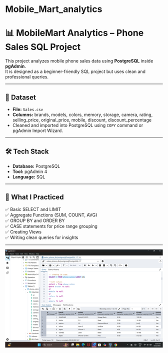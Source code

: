 # Mobile_Mart_analytics

# 📊 MobileMart Analytics – Phone Sales SQL Project

This project analyzes mobile phone sales data using **PostgreSQL** inside **pgAdmin**.  
It is designed as a beginner-friendly SQL project but uses clean and professional queries.

---

## 📂 Dataset
- **File:** `Sales.csv`
- **Columns:** brands, models, colors, memory, storage, camera, rating, selling_price, original_price, mobile, discount, discount_percentage  
- Cleaned and imported into PostgreSQL using `COPY` command or pgAdmin Import Wizard.

---

## 🛠️ Tech Stack
- **Database:** PostgreSQL  
- **Tool:** pgAdmin 4  
- **Language:** SQL  

---

## 🧠 What I Practiced
✅ Basic SELECT and LIMIT  
✅ Aggregate Functions (SUM, COUNT, AVG)  
✅ GROUP BY and ORDER BY  
✅ CASE statements for price range grouping  
✅ Creating Views  
✅ Writing clean queries for insights  

---
![ss](sql2.png)


